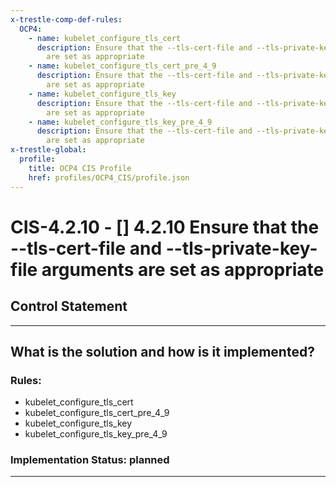 ```yaml
---
x-trestle-comp-def-rules:
  OCP4:
    - name: kubelet_configure_tls_cert
      description: Ensure that the --tls-cert-file and --tls-private-key-file arguments
        are set as appropriate
    - name: kubelet_configure_tls_cert_pre_4_9
      description: Ensure that the --tls-cert-file and --tls-private-key-file arguments
        are set as appropriate
    - name: kubelet_configure_tls_key
      description: Ensure that the --tls-cert-file and --tls-private-key-file arguments
        are set as appropriate
    - name: kubelet_configure_tls_key_pre_4_9
      description: Ensure that the --tls-cert-file and --tls-private-key-file arguments
        are set as appropriate
x-trestle-global:
  profile:
    title: OCP4 CIS Profile
    href: profiles/OCP4_CIS/profile.json
---
```


# CIS-4.2.10 - \[\] 4.2.10 Ensure that the --tls-cert-file and --tls-private-key-file arguments are set as appropriate

## Control Statement

______________________________________________________________________

## What is the solution and how is it implemented?

<!-- For implementation status enter one of: implemented, partial, planned, alternative, not-applicable -->

<!-- Note that the list of rules under ### Rules: is read-only and changes will not be captured after assembly to JSON -->

<!-- Add control implementation description here for control: CIS-4.2.10 -->

### Rules:

  - kubelet_configure_tls_cert
  - kubelet_configure_tls_cert_pre_4_9
  - kubelet_configure_tls_key
  - kubelet_configure_tls_key_pre_4_9

### Implementation Status: planned

______________________________________________________________________
